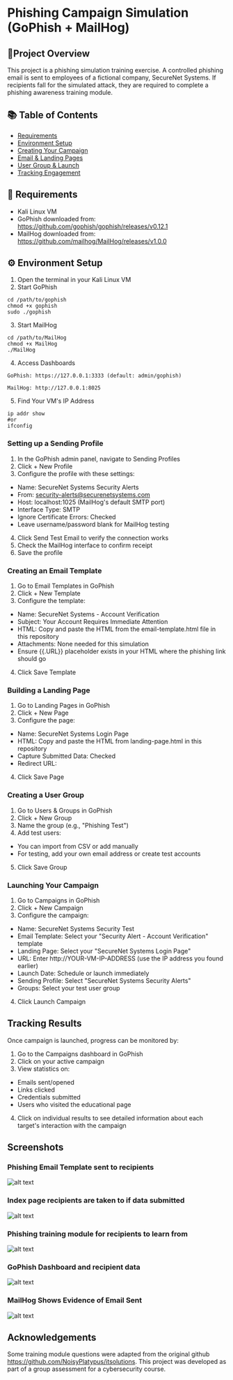 # Phishing Campaign Simulation (GoPhish + MailHog)

## 🎯Project Overview 
This project is a phishing simulation training exercise. A controlled phishing email is sent to employees of a fictional company, SecureNet Systems. If recipients fall for the simulated attack, they are required to complete a phishing awareness training module.

## 📚 Table of Contents
- [Requirements](#requirements)
- [Environment Setup](#environment-setup)
- [Creating Your Campaign](#creating-your-campaign)
- [Email & Landing Pages](#email-&-landing-pages)
- [User Group & Launch](#user-group&-launch)
- [Tracking Engagement](#tracking-engagement)

## 🧰 Requirements
- Kali Linux VM
- GoPhish downloaded from: https://github.com/gophish/gophish/releases/v0.12.1
- MailHog downloaded from: https://github.com/mailhog/MailHog/releases/v1.0.0


## ⚙️ Environment Setup
1. Open the terminal in your Kali Linux VM
2. Start GoPhish
```
cd /path/to/gophish
chmod +x gophish
sudo ./gophish
```
3. Start MailHog
```
cd /path/to/MailHog
chmod +x MailHog
./MailHog
```
4. Access Dashboards
```
GoPhish: https://127.0.0.1:3333 (default: admin/gophish)

MailHog: http://127.0.0.1:8025
```
5. Find Your VM's IP Address
```
ip addr show
#or
ifconfig
```

### Setting up a Sending Profile
1. In the GoPhish admin panel, navigate to Sending Profiles
2. Click + New Profile
3. Configure the profile with these settings:
- Name: SecureNet Systems Security Alerts
- From: security-alerts@securenetsystems.com
- Host: localhost:1025 (MailHog's default SMTP port)
- Interface Type: SMTP
- Ignore Certificate Errors: Checked
- Leave username/password blank for MailHog testing
4. Click Send Test Email to verify the connection works
5. Check the MailHog interface to confirm receipt
6. Save the profile

### Creating an Email Template
1. Go to Email Templates in GoPhish
2. Click + New Template
3. Configure the template:
- Name: SecureNet Systems - Account Verification
- Subject: Your Account Requires Immediate Attention
- HTML: Copy and paste the HTML from the email-template.html file in this repository
- Attachments: None needed for this simulation
- Ensure {{.URL}} placeholder exists in your HTML where the phishing link should go
4. Click Save Template

### Building a Landing Page 
1. Go to Landing Pages in GoPhish
2. Click + New Page
3. Configure the page:
- Name: SecureNet Systems Login Page
- HTML: Copy and paste the HTML from landing-page.html in this repository
- Capture Submitted Data: Checked
- Redirect URL: 
4. Click Save Page

### Creating a User Group
1. Go to Users & Groups in GoPhish
2. Click + New Group
3. Name the group (e.g., "Phishing Test")
4. Add test users:
- You can import from CSV or add manually
- For testing, add your own email address or create test accounts
5. Click Save Group

### Launching Your Campaign
1. Go to Campaigns in GoPhish
2. Click + New Campaign
3. Configure the campaign:
- Name: SecureNet Systems Security Test
- Email Template: Select your "Security Alert - Account Verification" template
- Landing Page: Select your "SecureNet Systems Login Page"
- URL: Enter http://YOUR-VM-IP-ADDRESS (use the IP address you found earlier)
- Launch Date: Schedule or launch immediately
- Sending Profile: Select "SecureNet Systems Security Alerts"
- Groups: Select your test user group
4. Click Launch Campaign

## Tracking Results
Once campaign is launched, progress can be monitored by:
1. Go to the Campaigns dashboard in GoPhish
2. Click on your active campaign
3. View statistics on:
- Emails sent/opened
- Links clicked
- Credentials submitted
- Users who visited the educational page
4. Click on individual results to see detailed information about each target's interaction with the campaign

## Screenshots 
### Phishing Email Template sent to recipients
![alt text](image.png)
### Index page recipients are taken to if data submitted
![alt text](image-1.png)
### Phishing training module for recipients to learn from
![alt text](image-2.png)
### GoPhish Dashboard and recipient data
![alt text](image-3.png)
### MailHog Shows Evidence of Email Sent
![alt text](image-4.png)

## Acknowledgements
Some training module questions were adapted from the original github https://github.com/NoisyPlatypus/itsolutions.
This project was developed as part of a group assessment for a cybersecurity course. 
